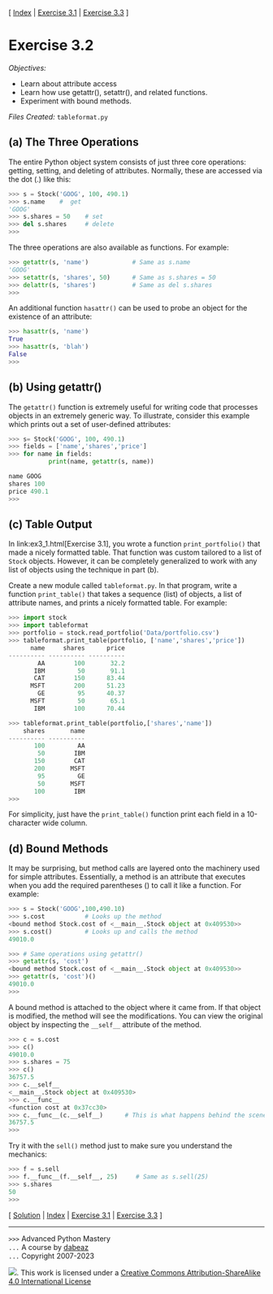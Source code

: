 \[ [Index](index.md) | [Exercise 3.1](ex3_1.md) | [Exercise 3.3](ex3_3.md) \]

# Exercise 3.2

*Objectives:*

- Learn about attribute access
- Learn how use getattr(), setattr(), and related functions.
- Experiment with bound methods.


*Files Created:* `tableformat.py`

## (a) The Three Operations

The entire Python object system consists of just three core operations: getting, setting, and deleting
of attributes.  Normally, these are accessed via the dot (.) like this:

```python
>>> s = Stock('GOOG', 100, 490.1)
>>> s.name    #  get
'GOOG'
>>> s.shares = 50    # set
>>> del s.shares     # delete
>>>
```

The three operations are also available as functions.  For example:

```python
>>> getattr(s, 'name')            # Same as s.name
'GOOG'
>>> setattr(s, 'shares', 50)      # Same as s.shares = 50
>>> delattr(s, 'shares')          # Same as del s.shares
>>>
```

An additional function `hasattr()` can be used to probe an object for the existence of an attribute:

```python
>>> hasattr(s, 'name')
True
>>> hasattr(s, 'blah')
False
>>>
```

## (b) Using getattr()

The `getattr()` function is extremely useful for
writing code that processes objects in an extremely generic way.  To
illustrate, consider this example which prints out a set of
user-defined attributes:

```python
>>> s= Stock('GOOG', 100, 490.1)
>>> fields = ['name','shares','price']
>>> for name in fields:
           print(name, getattr(s, name))

name GOOG
shares 100
price 490.1
>>>
```

## (c) Table Output

In link:ex3_1.html[Exercise 3.1], you wrote a function `print_portfolio()`
that made a nicely formatted table.   That function was custom tailored
to a list of `Stock` objects.  However, it can be completely generalized
to work with any list of objects using the technique in part (b).

Create a new module called `tableformat.py`.  In that program,
write a function `print_table()` that takes a sequence (list) of objects,
a list of attribute names, and prints a nicely formatted table. For example:

```python
>>> import stock
>>> import tableformat
>>> portfolio = stock.read_portfolio('Data/portfolio.csv')
>>> tableformat.print_table(portfolio, ['name','shares','price'])
      name     shares      price
---------- ---------- ---------- 
        AA        100       32.2
       IBM         50       91.1
       CAT        150      83.44
      MSFT        200      51.23
        GE         95      40.37
      MSFT         50       65.1
       IBM        100      70.44

>>> tableformat.print_table(portfolio,['shares','name'])
    shares       name
---------- ---------- 
       100         AA
        50        IBM
       150        CAT
       200       MSFT
        95         GE
        50       MSFT
       100        IBM
>>> 
```

For simplicity, just have the `print_table()` function print each field in
a 10-character wide column.

## (d) Bound Methods

It may be surprising, but method calls are layered onto the machinery used
for simple attributes.  Essentially, a method is an attribute that 
executes when you add the required parentheses () to call it like a function.  For
example:

```python
>>> s = Stock('GOOG',100,490.10)
>>> s.cost           # Looks up the method
<bound method Stock.cost of <__main__.Stock object at 0x409530>>
>>> s.cost()         # Looks up and calls the method
49010.0

>>> # Same operations using getattr()
>>> getattr(s, 'cost')
<bound method Stock.cost of <__main__.Stock object at 0x409530>>
>>> getattr(s, 'cost')()
49010.0
>>> 
```

A bound method is attached to the object where it came from.   If that
object is modified, the method will see the modifications.  You can
view the original object by inspecting the `__self__` attribute
of the method.

```python
>>> c = s.cost
>>> c()
49010.0
>>> s.shares = 75
>>> c()
36757.5
>>> c.__self__
<__main__.Stock object at 0x409530>
>>> c.__func__
<function cost at 0x37cc30>
>>> c.__func__(c.__self__)      # This is what happens behind the scenes of calling c()
36757.5
>>>
```

Try it with the `sell()` method just to make sure you
understand the mechanics:

```python
>>> f = s.sell
>>> f.__func__(f.__self__, 25)     # Same as s.sell(25)
>>> s.shares
50
>>>
```

\[ [Solution](soln3_2.md) | [Index](index.md) | [Exercise 3.1](ex3_1.md) | [Exercise 3.3](ex3_3.md) \]

----
`>>>` Advanced Python Mastery  
`...` A course by [dabeaz](https://www.dabeaz.com)  
`...` Copyright 2007-2023  

![](https://i.creativecommons.org/l/by-sa/4.0/88x31.png). This work is licensed under a [Creative Commons Attribution-ShareAlike 4.0 International License](http://creativecommons.org/licenses/by-sa/4.0/)

